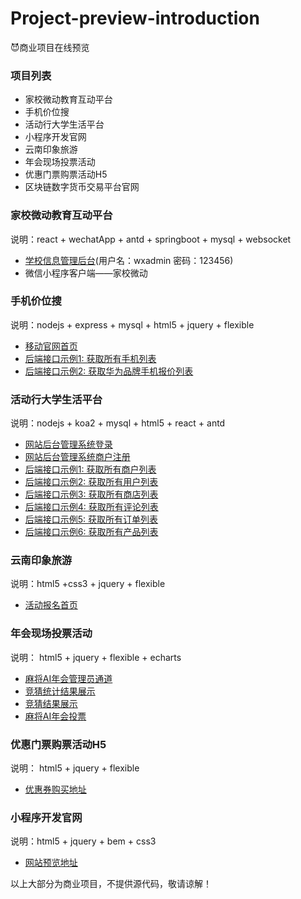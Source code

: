 # Project-preview-introduction
😈商业项目在线预览

### 项目列表
- 家校微动教育互动平台
- 手机价位搜
- 活动行大学生活平台
- 小程序开发官网
- 云南印象旅游
- 年会现场投票活动
- 优惠门票购票活动H5
- 区块链数字货币交易平台官网


### 家校微动教育互动平台
说明：react + wechatApp + antd + springboot + mysql + websocket
 - [学校信息管理后台](http://www.jxufer.cn:3006)(用户名：wxadmin   密码：123456)
 - 微信小程序客户端——家校微动
 
 
### 手机价位搜
说明：nodejs + express + mysql + html5 + jquery + flexible
 - [移动官网首页](http://www.jxufer.cn:3000/search/index)
 - [后端接口示例1: 获取所有手机列表](http://jxufer.cn:3000/mobile/list)
 - [后端接口示例2: 获取华为品牌手机报价列表](http://jxufer.cn:3000/search/result?keyword=%E5%8D%8E%E4%B8%BA)
 
 
### 活动行大学生活平台
说明：nodejs + koa2 + mysql + html5 + react + antd
  - [网站后台管理系统登录](http://jxufer.cn:3030/admin/login)
  - [网站后台管理系统商户注册](http://jxufer.cn:3030/admin/register)
  - [后端接口示例1: 获取所有商户列表](http://jxufer.cn:3030/admin/list)
  - [后端接口示例2: 获取所有用户列表](http://jxufer.cn:3030/user/list)
  - [后端接口示例3: 获取所有商店列表](http://jxufer.cn:3030/shop/list)
  - [后端接口示例4: 获取所有评论列表](http://jxufer.cn:3030/comment/list)
  - [后端接口示例5: 获取所有订单列表](http://jxufer.cn:3030/order/list)
  - [后端接口示例6: 获取所有产品列表](http://jxufer.cn:3030/product/list)
  
  
### 云南印象旅游
说明：html5 +css3 + jquery + flexible
  - [活动报名首页](http://jxufer.cn:3009)
  
 
### 年会现场投票活动
说明： html5 + jquery + flexible + echarts
  - [麻将AI年会管理员通道](http://jxufer.cn:3008/admin.html)
  - [竞猜统计结果展示](http://jxufer.cn:3008/index.html)
  - [竞猜结果展示](http://jxufer.cn:3008/result.html)
  - [麻将AI年会投票](http://jxufer.cn:3008/vote.html)
  
  
### 优惠门票购票活动H5 
说明： html5 + jquery + flexible
  - [优惠券购买地址](http://www.jxufer.cn:3010/)
  

### 小程序开发官网
说明：html5 + jquery + bem + css3
  - [网站预览地址](http://jxufer.cn:3007)


以上大部分为商业项目，不提供源代码，敬请谅解！
